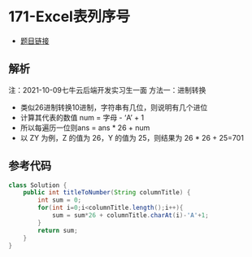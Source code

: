 # 171-Excel表列序号

- [题目链接](https://leetcode-cn.com/problems/excel-sheet-column-number/)

## 解析
注：2021-10-09七牛云后端开发实习生一面
方法一：进制转换
- 类似26进制转换10进制，字符串有几位，则说明有几个进位
- 计算其代表的数值 num = 字母 - ‘A’ + 1
- 所以每遍历一位则ans = ans * 26 + num
- 以 ZY 为例，Z 的值为 26，Y 的值为 25，则结果为 26 * 26 + 25=701

## 参考代码
```Java
class Solution {
    public int titleToNumber(String columnTitle) {
        int sum = 0;
        for(int i=0;i<columnTitle.length();i++){
            sum = sum*26 + columnTitle.charAt(i)-'A'+1;
        }
        return sum;
    }
}
```
